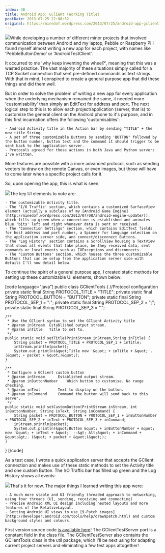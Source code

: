 ```yaml
---
index: 40
title: Android App: GClient (Working Title)
postDate: 2013-07-25 22:08:52
original: https://ninedof.wordpress.com/2013/07/25/android-app-gclient-working-title/
---
```


![](http://ninedof.files.wordpress.com/2013/07/gclientlogo.png)While developing a number of different minor projects that involved communication between Android and my laptop, Pebble or Raspberry Pi I found myself almost writing a new app for each project, with names like 'PebbleButtonDemo' or 'AndroidTestClient'.

It occurred to me 'why keep inventing the wheel?', meaning that this was a wasted practice. The vast majority of these situations simply called for a TCP Socket connection that sent pre-defined commands as text strings. With that in mind, I conspired to create a general purpose app that did these things and did them well.

But in order to solve the problem of writing a new app for every application when the underlying mechanism remained the same, it needed more 'customisability' than simply an EditText for address and port. The next logical step to this is to allow each project/application (server, that is) to customize the general client on the Android phone to it's purpose, and in this first incarnation offers the following 'customisables':


	- Android Activity title in the Action bar by sending "TITLE" + the new title String
	- A set of three customizable Buttons by sending 'BUTTON" followed by the button number, button text and the command it should trigger to be sent back to the application server.
	- Protocols agreed for these actions in both Java and Python servers I've written.


More features are possible with a more advanced protocol, such as sending vectors to draw on the remote Canvas, or even images, but those will have to come later when a specific project calls for it.

So, upon opening the app, this is what is seen:

![](http://ninedof.files.wordpress.com/2013/07/screenshot_2013-07-25-22-37-13.png)The key UI elements to note are:


	- The customizable Activity title.
	- The 'I/O Traffic' section, which contains a customized SurfaceView element (actually a subclass of my [Android Game Engine](http://ninedof.wordpress.com/2013/07/08/android-engine-update/)), which fills up green when a connection is established and animates blue 'bits' left and right whenever data is sent or received.
	- The 'Connection Settings' section, which contains EditText fields for host address and port number, a Spinner for language selection on the application server side, and connect/disconnect Buttons.
	- The 'Log History' section contains a ScrollView housing a TextView that shows all events that take place, be they received data, sent commands or local events such as IOExceptions and disconnects.
	- The 'Custom Buttons' section, which houses the three customizable Buttons that can be setup from the application server side with details I'll now detail below.


To continue the spirit of a general purpose app, I created static methods for setting up these customizable UI elements, shown below:

[code language="java"]
public class GClientTools {
	//Protocol configuration
	private static final String PROTOCOL_TITLE = &quot;TITLE&quot;;
	private static final String PROTOCOL_BUTTON = &quot;BUTTON&quot;;
	private static final String PROTOCOL_SEP_1 = &quot;:&quot;;
	private static final String PROTOCOL_SEP_2 = &quot;;&quot;;
	private static final String PROTOCOL_SEP_3 = &quot;.&quot;;

	/**
	 * Use the GClient syntax to set the GClient Activity title
	 * @param inStream 	Established output stream.
	 * @param inTitle	Title to set to.
	 */
	public static void setTitle(PrintStream inStream,String inTitle) {
		String packet = PROTOCOL_TITLE + PROTOCOL_SEP_1 + inTitle;
		inStream.println(packet);
		System.out.println(&quot;Title now '&quot; + inTitle + &quot;'. (&quot; + packet + &quot;)&quot;);
	}

	/**
	 * Configure a GClient custom button
	 * @param inStream		Established output stream.
	 * @param inButtonNumber	Which button to customise. No range checking.
	 * @param inText		Text to display on the button.
	 * @param inCommand		Command the button will send back to this server.
	 */
	public static void setCustomButton(PrintStream inStream, int inButtonNumber, String inText, String inCommand) {
		String packet = PROTOCOL_BUTTON + PROTOCOL_SEP_1 + inButtonNumber + PROTOCOL_SEP_2 + inText + PROTOCOL_SEP_3 + inCommand;
		inStream.println(packet);
		System.out.println(&quot;Button &quot; + inButtonNumber + &quot; now '&quot; + inText + &quot;' --&gt; &lt;&quot; + inCommand + &quot;&gt;. (&quot; + packet + &quot;)&quot;);
	}

}
[/code]

As a test case, I wrote a quick application server that accepts the GClient connection and makes use of these static methods to set the Activity title and one custom Button. The I/O Traffic bar has filled up green and the Log History shows all events:

![](http://ninedof.files.wordpress.com/2013/07/screenshot_2013-07-25-22-36-50.png)That's it for now. The major things I learned writing this app were:


	- A much more stable and UI friendly threaded approach to networking, using four threads (UI, sending, receiving and connecting)
	- Precise Android XML UI design including nested layouts and more features of the RelativeLayout.
	- Setting Android UI views to use [9-Patch images](http://developer.android.com/tools/help/draw9patch.html) and custom background styles and colours.


First version source code [is available here](https://www.dropbox.com/s/2kfu6mh7xwqrv57/GClient%20Source.zip)! The GClientTestServer port is a constant field in the class file. The GClientTestServer also contains the GClientTools class in the util package, which I'll be next using for adapting current project servers and eliminating a few test apps altogether!
